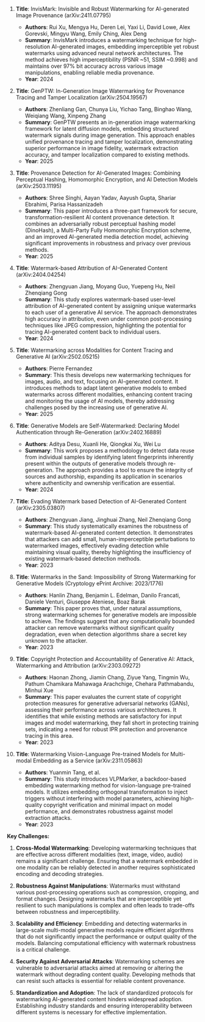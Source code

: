 1. **Title**: InvisMark: Invisible and Robust Watermarking for AI-generated Image Provenance (arXiv:2411.07795)
   - **Authors**: Rui Xu, Mengya Hu, Deren Lei, Yaxi Li, David Lowe, Alex Gorevski, Mingyu Wang, Emily Ching, Alex Deng
   - **Summary**: InvisMark introduces a watermarking technique for high-resolution AI-generated images, embedding imperceptible yet robust watermarks using advanced neural network architectures. The method achieves high imperceptibility (PSNR ~51, SSIM ~0.998) and maintains over 97% bit accuracy across various image manipulations, enabling reliable media provenance.
   - **Year**: 2024

2. **Title**: GenPTW: In-Generation Image Watermarking for Provenance Tracing and Tamper Localization (arXiv:2504.19567)
   - **Authors**: Zhenliang Gan, Chunya Liu, Yichao Tang, Binghao Wang, Weiqiang Wang, Xinpeng Zhang
   - **Summary**: GenPTW presents an in-generation image watermarking framework for latent diffusion models, embedding structured watermark signals during image generation. This approach enables unified provenance tracing and tamper localization, demonstrating superior performance in image fidelity, watermark extraction accuracy, and tamper localization compared to existing methods.
   - **Year**: 2025

3. **Title**: Provenance Detection for AI-Generated Images: Combining Perceptual Hashing, Homomorphic Encryption, and AI Detection Models (arXiv:2503.11195)
   - **Authors**: Shree Singhi, Aayan Yadav, Aayush Gupta, Shariar Ebrahimi, Parisa Hassanizadeh
   - **Summary**: This paper introduces a three-part framework for secure, transformation-resilient AI content provenance detection. It combines an adversarially robust perceptual hashing model (DinoHash), a Multi-Party Fully Homomorphic Encryption scheme, and an improved AI-generated media detection model, achieving significant improvements in robustness and privacy over previous methods.
   - **Year**: 2025

4. **Title**: Watermark-based Attribution of AI-Generated Content (arXiv:2404.04254)
   - **Authors**: Zhengyuan Jiang, Moyang Guo, Yuepeng Hu, Neil Zhenqiang Gong
   - **Summary**: This study explores watermark-based user-level attribution of AI-generated content by assigning unique watermarks to each user of a generative AI service. The approach demonstrates high accuracy in attribution, even under common post-processing techniques like JPEG compression, highlighting the potential for tracing AI-generated content back to individual users.
   - **Year**: 2024

5. **Title**: Watermarking across Modalities for Content Tracing and Generative AI (arXiv:2502.05215)
   - **Authors**: Pierre Fernandez
   - **Summary**: This thesis develops new watermarking techniques for images, audio, and text, focusing on AI-generated content. It introduces methods to adapt latent generative models to embed watermarks across different modalities, enhancing content tracing and monitoring the usage of AI models, thereby addressing challenges posed by the increasing use of generative AI.
   - **Year**: 2025

6. **Title**: Generative Models are Self-Watermarked: Declaring Model Authentication through Re-Generation (arXiv:2402.16889)
   - **Authors**: Aditya Desu, Xuanli He, Qiongkai Xu, Wei Lu
   - **Summary**: This work proposes a methodology to detect data reuse from individual samples by identifying latent fingerprints inherently present within the outputs of generative models through re-generation. The approach provides a tool to ensure the integrity of sources and authorship, expanding its application in scenarios where authenticity and ownership verification are essential.
   - **Year**: 2024

7. **Title**: Evading Watermark based Detection of AI-Generated Content (arXiv:2305.03807)
   - **Authors**: Zhengyuan Jiang, Jinghuai Zhang, Neil Zhenqiang Gong
   - **Summary**: This study systematically examines the robustness of watermark-based AI-generated content detection. It demonstrates that attackers can add small, human-imperceptible perturbations to watermarked images, effectively evading detection while maintaining visual quality, thereby highlighting the insufficiency of existing watermark-based detection methods.
   - **Year**: 2023

8. **Title**: Watermarks in the Sand: Impossibility of Strong Watermarking for Generative Models (Cryptology ePrint Archive: 2023/1776)
   - **Authors**: Hanlin Zhang, Benjamin L. Edelman, Danilo Francati, Daniele Venturi, Giuseppe Ateniese, Boaz Barak
   - **Summary**: This paper proves that, under natural assumptions, strong watermarking schemes for generative models are impossible to achieve. The findings suggest that any computationally bounded attacker can remove watermarks without significant quality degradation, even when detection algorithms share a secret key unknown to the attacker.
   - **Year**: 2023

9. **Title**: Copyright Protection and Accountability of Generative AI: Attack, Watermarking and Attribution (arXiv:2303.09272)
   - **Authors**: Haonan Zhong, Jiamin Chang, Ziyue Yang, Tingmin Wu, Pathum Chamikara Mahawaga Arachchige, Chehara Pathmabandu, Minhui Xue
   - **Summary**: This paper evaluates the current state of copyright protection measures for generative adversarial networks (GANs), assessing their performance across various architectures. It identifies that while existing methods are satisfactory for input images and model watermarking, they fall short in protecting training sets, indicating a need for robust IPR protection and provenance tracing in this area.
   - **Year**: 2023

10. **Title**: Watermarking Vision-Language Pre-trained Models for Multi-modal Embedding as a Service (arXiv:2311.05863)
    - **Authors**: Yuanmin Tang, et al.
    - **Summary**: This study introduces VLPMarker, a backdoor-based embedding watermarking method for vision-language pre-trained models. It utilizes embedding orthogonal transformation to inject triggers without interfering with model parameters, achieving high-quality copyright verification and minimal impact on model performance, and demonstrates robustness against model extraction attacks.
    - **Year**: 2023

**Key Challenges:**

1. **Cross-Modal Watermarking**: Developing watermarking techniques that are effective across different modalities (text, image, video, audio) remains a significant challenge. Ensuring that a watermark embedded in one modality can be reliably detected in another requires sophisticated encoding and decoding strategies.

2. **Robustness Against Manipulations**: Watermarks must withstand various post-processing operations such as compression, cropping, and format changes. Designing watermarks that are imperceptible yet resilient to such manipulations is complex and often leads to trade-offs between robustness and imperceptibility.

3. **Scalability and Efficiency**: Embedding and detecting watermarks in large-scale multi-modal generative models require efficient algorithms that do not significantly impact the performance or output quality of the models. Balancing computational efficiency with watermark robustness is a critical challenge.

4. **Security Against Adversarial Attacks**: Watermarking schemes are vulnerable to adversarial attacks aimed at removing or altering the watermark without degrading content quality. Developing methods that can resist such attacks is essential for reliable content provenance.

5. **Standardization and Adoption**: The lack of standardized protocols for watermarking AI-generated content hinders widespread adoption. Establishing industry standards and ensuring interoperability between different systems is necessary for effective implementation. 